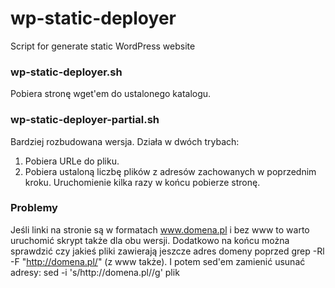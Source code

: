 # wp-static-deployer
Script for generate static WordPress website

### wp-static-deployer.sh

Pobiera stronę wget'em do ustalonego katalogu.


### wp-static-deployer-partial.sh

Bardziej rozbudowana wersja. Działa w dwóch trybach:

1. Pobiera URLe do pliku.
2. Pobiera ustaloną liczbę plików z adresów zachowanych w poprzednim kroku. Uruchomienie kilka razy w końcu pobierze stronę.

### Problemy
Jeśli linki na stronie są w formatach www.domena.pl i bez www to warto uruchomić skrypt także dla obu wersji.
Dodatkowo na końcu można sprawdzić czy jakieś pliki zawierają jeszcze adres domeny poprzed grep -Rl -F "http://domena.pl/"
(z www także). I potem sed'em zamienić usunać adresy: sed -i 's/http:\/\/domena.pl//g' plik
